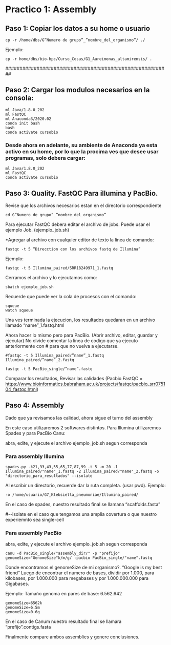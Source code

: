 # Practico 1:  Assembly


## Paso 1: Copiar los datos a su home o usuario

```
cp -r /home/dbs/G”Numero de grupo”_”nombre_del_organismo”/ ./
```

Ejemplo: 

```
cp -r home/dbs/bio-hpc/Curso_Cosas/G1_Aureimonas_altamirensis/ .
```
########################################################## 


## Paso 2: Cargar los modulos necesarios en la consola:

```
ml Java/1.8.0_202
ml FastQC
ml Anaconda3/2020.02
conda init bash
bash
conda activate cursobio
```

### Desde ahora en adelante, su ambiente de Anaconda ya esta activo en su home, por lo que la procima ves que desee usar programas, solo debera cargar:
```
ml Java/1.8.0_202
ml FastQC
conda activate cursobio
```



## Paso 3: Quality. FastQC Para illumina y PacBio.

Revise que los archivos necesarios estan en el directorio correspondiente

```
cd G”Numero de grupo”_”nombre_del_organismo”
```

Para ejecutar FastQC debera editar el archivo de jobs. Puede usar el ejemplo Job. (ejemplo_job.sh)

*Agregar al archivo con cualquier editor de texto la linea de comando:

```
fastqc -t 5 “Direcction con los archivos fastq de Illumina” 
```

Ejemplo: 
``` 
fastqc -t 5 Illumina_paired/SRR18249971_1.fastq
```

Cerramos el archivo y lo ejecutamos como:

```
sbatch ejemplo_job.sh

```
Recuerde que puede ver la cola de procesos con el comando:
```
squeue 
watch squeue
```

Una ves terminada la ejecucion, los resultados quedaran en un archivo llamado “name”_1.fastq.html

Ahora hacer lo mismo pero para PacBio. (Abrir archivo, editar, guardar y ejecutar) No olvide comentar la linea de codigo que ya ejecuto anteriormente con # para que no vuelva a ejecutarse.

```
#fastqc -t 5 Illumina_paired/”name”_1.fastq Illumina_paired/”name”_2.fastq

fastqc -t 5 PacBio_single/”name”.fastq
```

Comparar los resultados,  Revisar las calidades
(Pacbio FastQC = https://www.bioinformatics.babraham.ac.uk/projects/fastqc/pacbio_srr075104_fastqc.html)



## Paso 4: Assembly

Dado que ya revisamos las calidad, ahora sigue el turno del assembly

En este caso utilizaremos 2 softwares distintos. Para Illumina utilizaremos Spades y para PacBio Canu:

abra, edite, y ejecute el archivo  ejemplo_job.sh segun corresponda

### Para assembly Illumina

```
spades.py -k21,33,43,55,65,77,87,99 -t 5 -m 20 -1 Illumina_paired/"name"_1.fastq -2 Illumina_paired/"name"_2.fastq -o "directorio_para_resultados" --isolate
```

Al escribir un directorio, recuerde dar la ruta completa. (usar pwd). 
Ejemplo:
```
-o /home/usuario/G7_Klebsiella_pneumoniae/Illumina_paired/
```

En el caso de spades, nuestro resultado final se llamana “scaffolds.fasta”

#--isolate en el caso que tengamos una amplia covertura o que nuestro experiemnto sea single-cell

### Para assembly PacBio

abra, edite, y ejecute el archivo  ejemplo_job.sh segun corresponda

```
canu -d PacBio_single/"assembly_dir/" -p "prefijo" genomeSize="GenomeSize"k/m/g/ -pacbio PacBio_single/"name".fastq
```

Donde encontramos el genomeSize de mi organismo?. “Google is my best friend”
Luego de encontrar el numero de bases, dividir por 1.000, para kilobases, por 1.000.000 para megabases y por 1.000.000.000 para Gigabases.

Ejemplo: 
Tamaño genoma en pares de base: 6.562.642
```
genomeSize=6562k
genomeSize=6.5m
genomeSize=0.6g
```

En el caso de Canum nuestro resultado final se llamara “prefijo”.contigs.fasta

Finalmente compare ambos assemblies y genere conclusiones.
